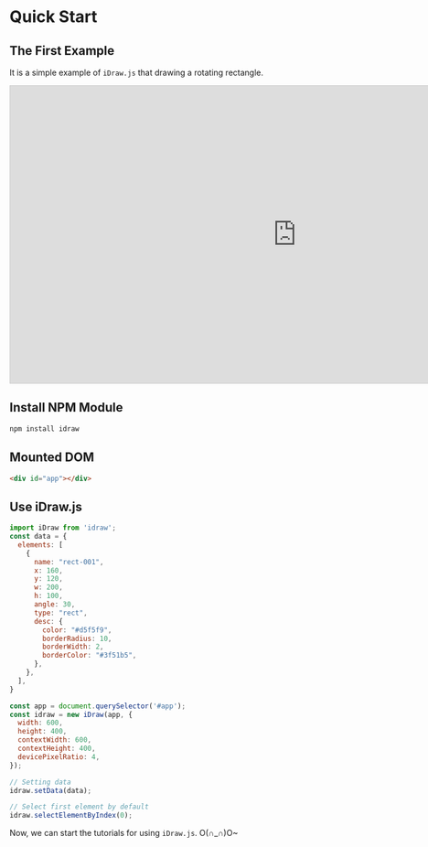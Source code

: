 # Quick Start

## The First Example

It is a simple example of `iDraw.js` that drawing a rotating rectangle.

<div>
  <iframe 
    src="https://idrawjs.github.io/playground/?demo=elem-rect&header=false&sider=false&default-editor-split=37" 
    width="1000" height="520" frameborder="no" border="0"
    style="border: 1px solid #cecece"
  ></iframe>
</div>

## Install NPM Module

```sh
npm install idraw
```

## Mounted DOM

```html
<div id="app"></div>
```

## Use iDraw.js

```js
import iDraw from 'idraw';
const data = {
  elements: [
    {
      name: "rect-001",
      x: 160,
      y: 120,
      w: 200,
      h: 100,
      angle: 30,
      type: "rect",
      desc: {
        color: "#d5f5f9",
        borderRadius: 10,
        borderWidth: 2,
        borderColor: "#3f51b5",
      },
    },
  ],
}

const app = document.querySelector('#app');
const idraw = new iDraw(app, {
  width: 600,
  height: 400,
  contextWidth: 600,
  contextHeight: 400,
  devicePixelRatio: 4,
});

// Setting data
idraw.setData(data);

// Select first element by default
idraw.selectElementByIndex(0);
```

Now, we can start the tutorials for using `iDraw.js`. O(∩_∩)O~